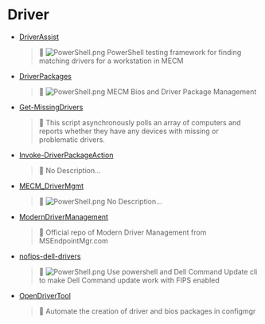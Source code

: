 # Driver
- [DriverAssist](<https://github.com/Thamielis/DriverAssist>)
	> :memo: ![PowerShell.png](../images/PowerShell.png) PowerShell testing framework for finding matching drivers for a workstation in MECM 
- [DriverPackages](<https://github.com/In-Pro-Org/DriverPackages>)
	> :memo: ![PowerShell.png](../images/PowerShell.png) MECM Bios and Driver Package Management 
- [Get-MissingDrivers](<https://github.com/Thamielis/Get-MissingDrivers>)
	> :memo: This script asynchronously polls an array of computers and reports whether they have any devices with missing or problematic drivers. 
- [Invoke-DriverPackageAction](<https://github.com/Thamielis/Invoke-DriverPackageAction>)
	> :memo: No Description... 
- [MECM_DriverMgmt](<https://github.com/Thamielis/MECM_DriverMgmt>)
	> :memo: ![PowerShell.png](../images/PowerShell.png) No Description... 
- [ModernDriverManagement](<https://github.com/Thamielis/ModernDriverManagement>)
	> :memo: Official repo of Modern Driver Management from MSEndpointMgr.com 
- [nofips-dell-drivers](<https://github.com/Thamielis/nofips-dell-drivers>)
	> :memo: ![PowerShell.png](../images/PowerShell.png) Use powershell and Dell Command Update cli to make Dell Command update work with FIPS enabled 
- [OpenDriverTool](<https://github.com/Thamielis/OpenDriverTool>)
	> :memo: Automate the creation of driver and bios packages in configmgr 


